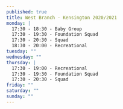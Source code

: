 ```yaml
---
published: true
title: West Branch - Kensington 2020/2021
monday: |
  17:30 - 18:30 - Baby Group
  17:30 - 19:30 - Foundation Squad
  17:30 - 20:30 - Squad
  18:30 - 20:00 - Recreational
tuesday: ""
wednesday: ""
thursday: |
  17:30 - 19:00 - Recreational
  17:30 - 19:30 - Foundation Squad
  17:30 - 20:30 - Squad
friday: ""
saturday: ""
sunday: ""
---
```

